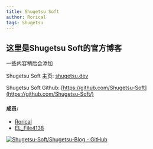 ```yaml
---
title: Shugetsu Soft
author: Rorical
tags: Shugetsu
---
```


## 这里是Shugetsu Soft的官方博客

一些内容稍后会添加
<!-- more -->

Shugetsu Soft 主页: [shugetsu.dev](https://shugetsu.dev/)

Shugetsu Soft Github: [https://github.com/Shugetsu-Soft](https://github.com/Shugetsu-Soft/)

#### 成员:
- [Rorical](https://rorical.blue/)
- [EL_File4138](https://elfile4138.moe/)



[![Shugetsu-Soft/Shugetsu-Blog - GitHub](https://gh-card.dev/repos/Shugetsu-Soft/Shugetsu-Blog.svg)](https://github.com/Shugetsu-Soft/Shugetsu-Blog)
